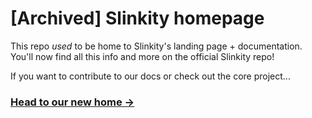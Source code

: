 # [Archived] Slinkity homepage

This repo _used_ to be home to Slinkity's landing page + documentation. You'll now find all this info and more on the official Slinkity repo!

If you want to contribute to our docs or check out the core project...

### [Head to our new home →](https://github.com/Holben888/slinkity)
